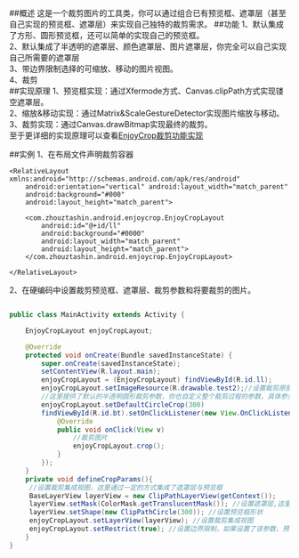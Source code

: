 ##概述
这是一个裁剪图片的工具类，你可以通过组合已有预览框、遮罩层（甚至自己实现的预览框、遮罩层）来实现自己独特的裁剪需求。
##功能
1、默认集成了方形、圆形预览框，还可以简单的实现自己的预览框。</br>
2、默认集成了半透明的遮罩层、颜色遮罩层、图片遮罩层，你完全可以自己实现自己所需要的遮罩层</br>
3、带边界限制选择的可缩放、移动的图片视图。</br>
4、裁剪</br>
##实现原理
1、预览框实现：通过Xfermode方式、Canvas.clipPath方式实现镂空遮罩层。</br>
2、缩放&移动实现：通过Matrix&ScaleGestureDetector实现图片缩放与移动。</br>
3、裁剪实现：通过Canvas.drawBitmap实现最终的裁剪。</br>
至于更详细的实现原理可以查看[EnjoyCrop裁剪功能实现](http://blog.csdn.net/zzxzhyt/article/details/51066269) 

##实例
1、在布局文件声明裁剪容器
```
<RelativeLayout xmlns:android="http://schemas.android.com/apk/res/android"
    android:orientation="vertical" android:layout_width="match_parent"
    android:background="#000"
    android:layout_height="match_parent">

    <com.zhouztashin.android.enjoycrop.EnjoyCropLayout
        android:id="@+id/ll"
        android:background="#0000"
        android:layout_width="match_parent"
        android:layout_height="match_parent">
    </com.zhouztashin.android.enjoycrop.EnjoyCropLayout>

</RelativeLayout>
```
2、在硬编码中设置裁剪预览框、遮罩层、裁剪参数和将要裁剪的图片。
```Java

public class MainActivity extends Activity {

    EnjoyCropLayout enjoyCropLayout;

    @Override
    protected void onCreate(Bundle savedInstanceState) {
        super.onCreate(savedInstanceState);
        setContentView(R.layout.main);
        enjoyCropLayout = (EnjoyCropLayout) findViewById(R.id.ll);
        enjoyCropLayout.setImageResource(R.drawable.test2);//设置裁剪原图片
        //这里提供了默认的半透明圆形裁剪参数，你也自定义整个裁剪过程的参数，具体参见下面defineCropParams方法。
        enjoyCropLayout.setDefaultCircleCrop(300)
        findViewById(R.id.bt).setOnClickListener(new View.OnClickListener() {
            @Override
            public void onClick(View v) 
                //裁剪图片
                enjoyCropLayout.crop();
            }
        });
    }
    private void defineCropParams(){
     //设置裁剪集成视图，这里通过一定的方式集成了遮罩层与预览框
     BaseLayerView layerView = new ClipPathLayerView(getContext());
     layerView.setMask(ColorMask.getTranslucentMask()); //设置遮罩层,这里使用半透明的遮罩层
     layerView.setShape(new ClipPathCircle(300)); //设置预览框形状
     enjoyCropLayout.setLayerView(layerView); //设置裁剪集成视图
     enjoyCropLayout.setRestrict(true); //设置边界限制，如果设置了该参数，预览框则不会超出图片
    }
}

```

